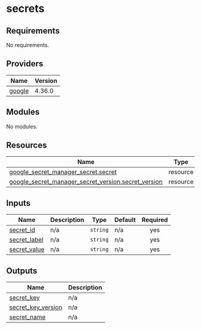# secrets

<!-- BEGINNING OF PRE-COMMIT-TERRAFORM DOCS HOOK -->
## Requirements

No requirements.

## Providers

| Name | Version |
|------|---------|
| <a name="provider_google"></a> [google](#provider\_google) | 4.36.0 |

## Modules

No modules.

## Resources

| Name | Type |
|------|------|
| [google_secret_manager_secret.secret](https://registry.terraform.io/providers/hashicorp/google/latest/docs/resources/secret_manager_secret) | resource |
| [google_secret_manager_secret_version.secret_version](https://registry.terraform.io/providers/hashicorp/google/latest/docs/resources/secret_manager_secret_version) | resource |

## Inputs

| Name | Description | Type | Default | Required |
|------|-------------|------|---------|:--------:|
| <a name="input_secret_id"></a> [secret\_id](#input\_secret\_id) | n/a | `string` | n/a | yes |
| <a name="input_secret_label"></a> [secret\_label](#input\_secret\_label) | n/a | `string` | n/a | yes |
| <a name="input_secret_value"></a> [secret\_value](#input\_secret\_value) | n/a | `string` | n/a | yes |

## Outputs

| Name | Description |
|------|-------------|
| <a name="output_secret_key"></a> [secret\_key](#output\_secret\_key) | n/a |
| <a name="output_secret_key_version"></a> [secret\_key\_version](#output\_secret\_key\_version) | n/a |
| <a name="output_secret_name"></a> [secret\_name](#output\_secret\_name) | n/a |
<!-- END OF PRE-COMMIT-TERRAFORM DOCS HOOK -->
